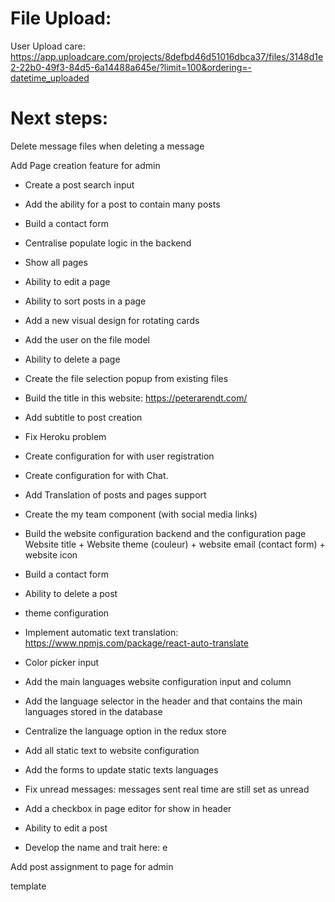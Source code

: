 # File Upload:

User Upload care:
https://app.uploadcare.com/projects/8defbd46d51016dbca37/files/3148d1e2-22b0-49f3-84d5-6a14488a645e/?limit=100&ordering=-datetime_uploaded

# Next steps:

Delete message files when deleting a message

Add Page creation feature for admin

- Create a post search input
- Add the ability for a post to contain many posts
- Build a contact form
- Centralise populate logic in the backend
- Show all pages
- Ability to edit a page
- Ability to sort posts in a page
- Add a new visual design for rotating cards
- Add the user on the file model
- Ability to delete a page
- Create the file selection popup from existing files
- Build the title in this website: https://peterarendt.com/
- Add subtitle to post creation
- Fix Heroku problem
- Create configuration for with user registration
- Create configuration for with Chat.
- Add Translation of posts and pages support

- Create the my team component (with social media links)
- Build the website configuration backend and the configuration page
  Website title + Website theme (couleur) + website email (contact form) + website icon
- Build a contact form
- Ability to delete a post
- theme configuration

- Implement automatic text translation: https://www.npmjs.com/package/react-auto-translate
- Color picker input
- Add the main languages website configuration input and column
- Add the language selector in the header and that contains the main languages stored in the database
- Centralize the language option in the redux store
- Add all static text to website configuration
- Add the forms to update static texts languages
- Fix unread messages: messages sent real time are still set as unread
- Add a checkbox in page editor for show in header
- Ability to edit a post
- Develop the name and trait here: e

Add post assignment to page for admin

template
